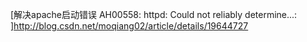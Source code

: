 [解决apache启动错误 AH00558: httpd: Could not reliably determine...: ]http://blog.csdn.net/moqiang02/article/details/19644727

